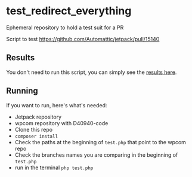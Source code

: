 # test_redirect_everything
Ephemeral repository to hold a test suit for a PR

Script to test https://github.com/Automattic/jetpack/pull/15140

## Results

You don't need to run this script, you can simply see the [results here](report).

## Running

If you want to run, here's what's needed:

* Jetpack repository
* wpcom repository with D40940-code
* Clone this repo
* `composer install`
* Check the paths at the beginning of `test.php` that point to the wpcom repo
* Check the branches names you are comparing in the beginning of `test.php`
* run in the terminal `php test.php`
